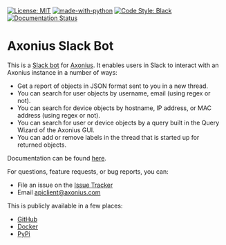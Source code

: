 [![License: MIT](https://img.shields.io/badge/License-MIT-blue.svg)](https://opensource.org/licenses/MIT)
[![made-with-python](https://img.shields.io/badge/Made%20with-Python-1f425f.svg)](https://www.python.org/)
[![Code Style: Black](https://img.shields.io/badge/code%20style-black-000000.svg)](https://github.com/psf/black)
[![Documentation Status](https://readthedocs.org/projects/axonbot-slack/badge/?version=latest)](https://axonbot-slack.readthedocs.io/en/latest/?badge=latest)

# Axonius Slack Bot

This is a [Slack bot](https://api.slack.com/bot-users) for [Axonius](https://www.axonius.com/). It enables users in Slack to interact with an Axonius instance in a number of ways:

* Get a report of objects in JSON format sent to you in a new thread.
* You can search for user objects by username, email (using regex or not).
* You can search for device objects by hostname, IP address, or MAC address (using regex or not).
* You can search for user or device objects by a query built in the Query Wizard of the Axonius GUI.
* You can add or remove labels in the thread that is started up for returned objects.

Documentation can be found [here](https://axonbot-slack.readthedocs.io/en/latest/).

For questions, feature requests, or bug reports, you can:
* File an issue on the [Issue Tracker](https://github.com/Axonius/axonbot_slack/issues)
* Email apiclient@axonius.com

This is publicly available in a few places:
* [GitHub](https://github.com/Axonius/axonbot_slack)
* [Docker](https://hub.docker.com/r/axonius/axonbot_slack)
* [PyPi](https://pypi.org/project/axonbot-slack/)
